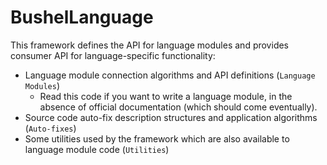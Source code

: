 #  BushelLanguage

This framework defines the API for language modules and provides consumer API for language-specific functionality:

- Language module connection algorithms and API definitions (`Language Modules`)
    - Read this code if you want to write a language module, in the absence of official documentation (which should come eventually).
- Source code auto-fix description structures and application algorithms (`Auto-fixes`)
- Some utilities used by the framework which are also available to language module code (`Utilities`) 
